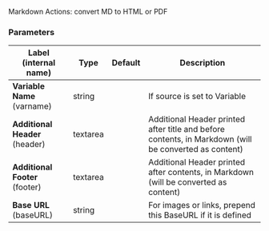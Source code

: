 
 Markdown Actions: convert MD to HTML or PDF

### Parameters
|Label (internal name)|Type|Default|Description|
|---|---|---|---|
|**Variable Name** (varname)|string|<no value>|If source is set to Variable|
|**Additional Header** (header)|textarea|<no value>|Additional Header printed after title and before contents, in Markdown (will be converted as content)|
|**Additional Footer** (footer)|textarea|<no value>|Additional Header printed after contents, in Markdown (will be converted as content)|
|**Base URL** (baseURL)|string|<no value>|For images or links, prepend this BaseURL if it is defined|





